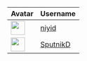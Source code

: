 <!-- CONTRIBUTORS START -->
| Avatar | Username |
|--------|----------|
| <img src="https://avatars.githubusercontent.com/u/20237127?v=4" width="32"/> | [niyid](https://github.com/niyid) |
| <img src="https://avatars.githubusercontent.com/u/98506122?v=4" width="32"/> | [SputnikD](https://github.com/SputnikD) |
<!-- CONTRIBUTORS END -->












